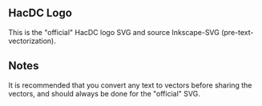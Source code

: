 ## HacDC Logo ##
This is the "official" HacDC logo SVG and source Inkscape-SVG (pre-text-vectorization).
## Notes ##
It is recommended that you convert any text to vectors before sharing the vectors, and should always be done for the "official" SVG.
